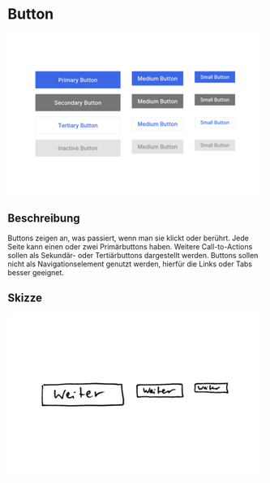 # Button

![](./Buttons.png)

## Beschreibung
Buttons zeigen an, was passiert, wenn man sie klickt oder berührt. Jede Seite kann einen oder zwei Primärbuttons haben. Weitere Call-to-Actions sollen als Sekundär- oder Tertiärbuttons dargestellt werden.
Buttons sollen nicht als Navigationselement genutzt werden, hierfür die Links oder Tabs besser geeignet.

## Skizze
![](Scribble.png)
